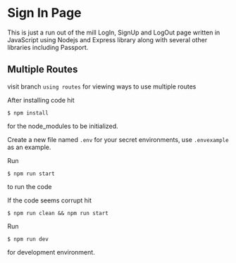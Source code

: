 # Sign In Page
This is just a run out of the mill LogIn, SignUp and LogOut page written in JavaScript using Nodejs and Express library along with several other libraries including Passport.

## Multiple Routes
visit branch `using routes` for viewing ways to use multiple routes

After installing code hit
```
$ npm install
```
for the node_modules to be initialized.

Create a new file named `.env` for your secret environments, use `.envexample` as an example.

Run
```
$ npm run start
```
to run the code

If the code seems corrupt hit
```
$ npm run clean && npm run start
```

Run
```
$ npm run dev
```
for development environment.
